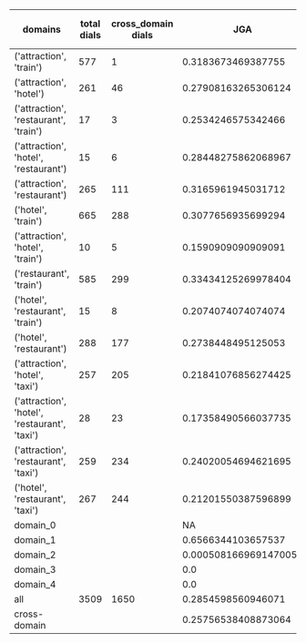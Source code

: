 | domains                                       |   total dials |   cross_domain dials | JGA                   | RSA                 | TA                  | CDTA                 |   total turns |   cross-domain turns |
|-----------------------------------------------|---------------|----------------------|-----------------------|---------------------|---------------------|----------------------|---------------|----------------------|
| ('attraction', 'train')                       |           577 |                    1 | 0.3183673469387755    | 0.6745093533995824  | 0.5841536614645858  | 0.0                  |          4165 |                    1 |
| ('attraction', 'hotel')                       |           261 |                   46 | 0.27908163265306124   | 0.5749888670043699  | 0.49387755102040815 | 0.021739130434782608 |          1960 |                   46 |
| ('attraction', 'restaurant', 'train')         |            17 |                    3 | 0.2534246575342466    | 0.561895562580494   | 0.5136986301369864  | 0.0                  |           146 |                    3 |
| ('attraction', 'hotel', 'restaurant')         |            15 |                    6 | 0.28448275862068967   | 0.5715699726860443  | 0.5                 | 0.0                  |           116 |                    6 |
| ('attraction', 'restaurant')                  |           265 |                  111 | 0.3165961945031712    | 0.6243861241043203  | 0.5306553911205074  | 0.008849557522123894 |          1892 |                  113 |
| ('hotel', 'train')                            |           665 |                  288 | 0.3077656935699294    | 0.648133706158103   | 0.5207021560770845  | 0.06567164179104477  |          5241 |                  335 |
| ('attraction', 'hotel', 'train')              |            10 |                    5 | 0.1590909090909091    | 0.4763897660449387  | 0.42045454545454547 | 0.0                  |            88 |                    6 |
| ('restaurant', 'train')                       |           585 |                  299 | 0.33434125269978404   | 0.6497346254354138  | 0.5386609071274298  | 0.10803324099722991  |          4630 |                  361 |
| ('hotel', 'restaurant', 'train')              |            15 |                    8 | 0.2074074074074074    | 0.5479646865182425  | 0.48148148148148145 | 0.1111111111111111   |           135 |                    9 |
| ('hotel', 'restaurant')                       |           288 |                  177 | 0.2738448495125053    | 0.6220223889021851  | 0.4857990674014413  | 0.045627376425855515 |          2359 |                  263 |
| ('attraction', 'hotel', 'taxi')               |           257 |                  205 | 0.21841076856274425   | 0.48478766583392213 | 0.4272687798523665  | 0.007782101167315175 |          2303 |                  257 |
| ('attraction', 'hotel', 'restaurant', 'taxi') |            28 |                   23 | 0.17358490566037735   | 0.4633758917849828  | 0.36981132075471695 | 0.0                  |           265 |                   39 |
| ('attraction', 'restaurant', 'taxi')          |           259 |                  234 | 0.24020054694621695   | 0.5027301311199619  | 0.4380127620783956  | 0.011235955056179775 |          2194 |                  356 |
| ('hotel', 'restaurant', 'taxi')               |           267 |                  244 | 0.21201550387596899   | 0.5402811263109905  | 0.4069767441860465  | 0.025048169556840076 |          2580 |                  519 |
| domain_0                                      |               |                      | NA                    | NA                  | NA                  | NA                   |             0 |                    0 |
| domain_1                                      |               |                      | 0.6566344103657537    | 0.8588092721302282  | 0.7200262424143021  | NA                   |         12194 |                    0 |
| domain_2                                      |               |                      | 0.0005081669691470055 | 0.4435636382940227  | 0.330961887477314   | 0.055944055944055944 |         13775 |                 1573 |
| domain_3                                      |               |                      | 0.0                   | 0.22059245060528848 | 0.3627684964200477  | 0.009510869565217392 |          2095 |                  736 |
| domain_4                                      |               |                      | 0.0                   | 0.15689865689865687 | 0.3                 | 0.0                  |            10 |                    5 |
| all                                           |          3509 |                 1650 | 0.2854598560946071    | 0.6052797902603391  | 0.5023153095390753  | 0.04105445116681072  |         28074 |                 2314 |
| cross-domain                                  |               |                      | 0.25756538408873064   | 0.5718699643446595  | 0.4609749418047378  | 0.04105445116681072  |         14606 |                 2314 |

